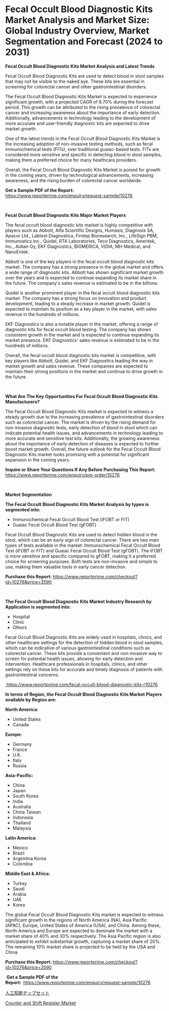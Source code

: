 <p><h1>Fecal Occult Blood Diagnostic Kits Market Analysis and Market Size: Global Industry Overview, Market Segmentation and Forecast (2024 to 2031)</h1></p><p><strong>Fecal Occult Blood Diagnostic Kits Market Analysis and Latest Trends</strong></p>
<p><p>Fecal Occult Blood Diagnostic Kits are used to detect blood in stool samples that may not be visible to the naked eye. These kits are essential in screening for colorectal cancer and other gastrointestinal disorders.</p><p>The Fecal Occult Blood Diagnostic Kits Market is expected to experience significant growth, with a projected CAGR of 9.70% during the forecast period. This growth can be attributed to the rising prevalence of colorectal cancer and increasing awareness about the importance of early detection. Additionally, advancements in technology leading to the development of more accurate and user-friendly diagnostic kits are expected to drive market growth.</p><p>One of the latest trends in the Fecal Occult Blood Diagnostic Kits Market is the increasing adoption of non-invasive testing methods, such as fecal immunochemical tests (FITs), over traditional guaiac-based tests. FITs are considered more sensitive and specific in detecting blood in stool samples, making them a preferred choice for many healthcare providers.</p><p>Overall, the Fecal Occult Blood Diagnostic Kits Market is poised for growth in the coming years, driven by technological advancements, increasing awareness, and the rising burden of colorectal cancer worldwide.</p></p>
<p><strong>Get a Sample PDF of the Report:&nbsp;</strong> <a href="https://www.reportprime.com/enquiry/request-sample/10276">https://www.reportprime.com/enquiry/request-sample/10276</a></p>
<p>&nbsp;</p>
<p><strong>Fecal Occult Blood Diagnostic Kits Major Market Players</strong></p>
<p><p>The fecal occult blood diagnostic kits market is highly competitive with players such as Abbott, Alfa Scientific Designs, Humasis, Diagnosis SA, Apacor Ltd., Labtest Diagnostica, Firstep Bioresearch, Inc., LifeSign PBM, Immunostics Inc., Quidel, RTA Laboratories, Teco Diagnostics, Ameritek, Inc., Aidian Oy, EKF Diagnostics, BIOMERICA, VIDIA, MH Medical, and NanoEntek.</p><p>Abbott is one of the key players in the fecal occult blood diagnostic kits market. The company has a strong presence in the global market and offers a wide range of diagnostic kits. Abbott has shown significant market growth over the years and is expected to continue expanding its market share in the future. The company's sales revenue is estimated to be in the billions.</p><p>Quidel is another prominent player in the fecal occult blood diagnostic kits market. The company has a strong focus on innovation and product development, leading to a steady increase in market growth. Quidel is expected to maintain its position as a key player in the market, with sales revenue in the hundreds of millions.</p><p>EKF Diagnostics is also a notable player in the market, offering a range of diagnostic kits for fecal occult blood testing. The company has shown consistent growth in the market and is expected to continue expanding its market presence. EKF Diagnostics' sales revenue is estimated to be in the hundreds of millions.</p><p>Overall, the fecal occult blood diagnostic kits market is competitive, with key players like Abbott, Quidel, and EKF Diagnostics leading the way in market growth and sales revenue. These companies are expected to maintain their strong positions in the market and continue to drive growth in the future.</p></p>
<p>&nbsp;</p>
<p><strong>What Are The Key Opportunities For Fecal Occult Blood Diagnostic Kits Manufacturers?</strong></p>
<p><p>The Fecal Occult Blood Diagnostic Kits market is expected to witness a steady growth due to the increasing prevalence of gastrointestinal disorders such as colorectal cancer. The market is driven by the rising demand for non-invasive diagnostic tests, early detection of blood in stool which can indicate potential health issues, and advancements in technology leading to more accurate and sensitive test kits. Additionally, the growing awareness about the importance of early detection of diseases is expected to further boost market growth. Overall, the future outlook for the Fecal Occult Blood Diagnostic Kits market looks promising with a potential for significant expansion in the coming years.</p></p>
<p><strong>Inquire or Share Your Questions If Any Before Purchasing This Report:</strong> <a href="https://www.reportprime.com/enquiry/pre-order/10276">https://www.reportprime.com/enquiry/pre-order/10276</a></p>
<p>&nbsp;</p>
<p><strong>Market Segmentation</strong></p>
<p><strong>The Fecal Occult Blood Diagnostic Kits Market Analysis by types is segmented into:</strong></p>
<p><ul><li>Immunochemical Fecal Occult Blood Test (iFOBT or FIT)</li><li>Guaiac Fecal Occult Blood Test (gFOBT)</li></ul></p>
<p><p>Fecal Occult Blood Diagnostic Kits are used to detect hidden blood in the stool, which can be an early sign of colorectal cancer. There are two main types of tests available in the market: Immunochemical Fecal Occult Blood Test (iFOBT or FIT) and Guaiac Fecal Occult Blood Test (gFOBT). The iFOBT is more sensitive and specific compared to gFOBT, making it a preferred choice for screening purposes. Both tests are non-invasive and simple to use, making them valuable tools in early cancer detection.</p></p>
<p><strong>Purchase this Report:&nbsp;</strong><a href="https://www.reportprime.com/checkout?id=10276&price=3590">https://www.reportprime.com/checkout?id=10276&price=3590</a></p>
<p>&nbsp;</p>
<p><strong>The Fecal Occult Blood Diagnostic Kits Market Industry Research by Application is segmented into:</strong></p>
<p><ul><li>Hospital</li><li>Clinic</li><li>Others</li></ul></p>
<p><p>Fecal Occult Blood Diagnostic Kits are widely used in hospitals, clinics, and other healthcare settings for the detection of hidden blood in stool samples, which can be indicative of various gastrointestinal conditions such as colorectal cancer. These kits provide a convenient and non-invasive way to screen for potential health issues, allowing for early detection and intervention. Healthcare professionals in hospitals, clinics, and other settings rely on these kits for accurate and timely diagnosis of patients with gastrointestinal concerns.</p></p>
<p><a href="https://www.reportprime.com/fecal-occult-blood-diagnostic-kits-r10276">&nbsp;https://www.reportprime.com/fecal-occult-blood-diagnostic-kits-r10276</a></p>
<p><strong>In terms of Region, the Fecal Occult Blood Diagnostic Kits Market Players available by Region are:</strong></p>
<p>
    <p> <strong> North America: </strong>
        <ul>
            <li>United States</li>
            <li>Canada</li>
        </ul>
        </p> 
    <p> <strong> Europe: </strong>
        <ul>
            <li>Germany</li>
            <li>France</li>
            <li>U.K.</li>
            <li>Italy</li>
            <li>Russia</li>
        </ul>
        </p> 
    <p> <strong> Asia-Pacific: </strong>
        <ul>
            <li>China</li>
            <li>Japan</li>
            <li>South Korea</li>
            <li>India</li>
            <li>Australia</li>
            <li>China Taiwan</li>
            <li>Indonesia</li>
            <li>Thailand</li>
            <li>Malaysia</li>
        </ul>
        </p> 
    <p> <strong> Latin America: </strong>
        <ul>
            <li>Mexico</li>
            <li>Brazil</li>
            <li>Argentina Korea</li>
            <li>Colombia</li>
        </ul>
        </p> 
    <p> <strong> Middle East & Africa: </strong>
        <ul>
            <li>Turkey</li>
            <li>Saudi</li>
            <li>Arabia</li>
            <li>UAE</li>
            <li>Korea</li>
        </ul>
    </p>
    </p>
<p><p>The global Fecal Occult Blood Diagnostic Kits market is expected to witness significant growth in the regions of North America (NA), Asia Pacific (APAC), Europe, United States of America (USA), and China. Among these, North America and Europe are expected to dominate the market with a market share of 40% and 30% respectively. The Asia Pacific region is also anticipated to exhibit substantial growth, capturing a market share of 20%. The remaining 10% market share is projected to be held by the USA and China.</p></p>
<p><strong>Purchase this Report: </strong><a href="https://www.reportprime.com/checkout?id=10276&price=3590">https://www.reportprime.com/checkout?id=10276&price=3590</a></p>
<p>&nbsp;<strong>Get a Sample PDF of the Report:&nbsp;&nbsp;</strong><a href="https://www.reportprime.com/enquiry/request-sample/10276">https://www.reportprime.com/enquiry/request-sample/10276</a></p>
<p><strong></strong></p>
<p><p><a href="https://github.com/lababdou/Market-Research-Report-List-3/blob/main/411377523971.md">人工知能チップセット</a></p><p><a href="https://three-jumbo-f6d.notion.site/Decoding-Counter-and-Shift-Register-Market-Metrics-Market-Share-Trends-and-Growth-Patterns-d537add4d5f74b5aa596e88a4cec48d4">Counter and Shift Register Market</a></p></p>
